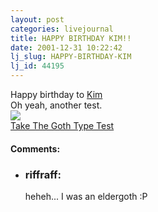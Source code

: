 ```yaml
---
layout: post
categories: livejournal
title: HAPPY BIRTHDAY KIM!!
date: 2001-12-31 10:22:42
lj_slug: HAPPY-BIRTHDAY-KIM
lj_id: 44195
---
```

Happy birthday to [Kim](http://www.livejournal.com/users/riffraff)   
Oh yeah, another test.  
![](http://www.virtue.nu/angelofdeth/vampiregoth.jpg)  
[Take The Goth Type Test](http://www.angelfire.com/goth/angelofdeth/test.html)


<div id="comments"><h4>Comments:</h4><div class="lj-comments"><ul>
<li><h3>riffraff: </h3>
<a id="comment-47"></a>
<p>heheh... I was an eldergoth :P</p>
</li>
</ul></div></div>

